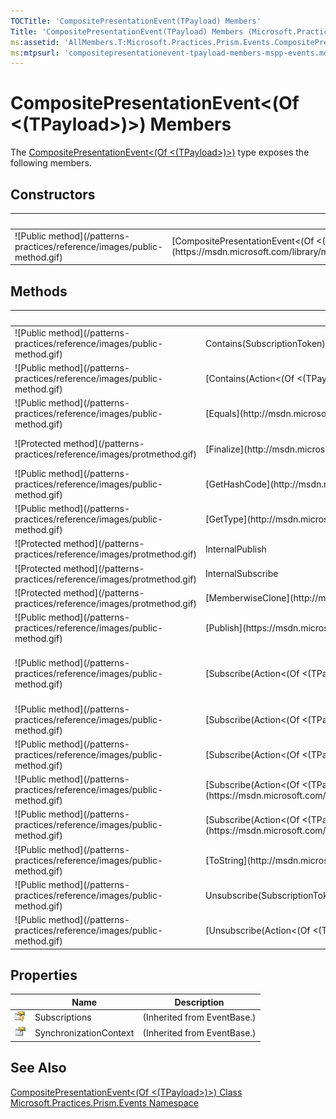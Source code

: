 ```yaml
---
TOCTitle: 'CompositePresentationEvent(TPayload) Members'
Title: 'CompositePresentationEvent(TPayload) Members (Microsoft.Practices.Prism.Events)'
ms:assetid: 'AllMembers.T:Microsoft.Practices.Prism.Events.CompositePresentationEvent\`1'
ms:mtpsurl: 'compositepresentationevent-tpayload-members-mspp-events.md'
---
```



# CompositePresentationEvent&lt;(Of &lt;(TPayload&gt;)&gt;) Members

The [CompositePresentationEvent&lt;(Of &lt;(TPayload&gt;)&gt;)](https://msdn.microsoft.com/library/microsoft.practices.prism.events.compositepresentationevent%601) type exposes the following members.

## Constructors


<table>

<thead>
<tr class="header">
<th> </th>
<th>Name</th>
<th>Description</th>
</tr>
</thead>
<tbody>
<tr class="odd">
<td>![Public method](/patterns-practices/reference/images/public-method.gif)</td>
<td>[CompositePresentationEvent&lt;(Of &lt;(TPayload&gt;)&gt;)](https://msdn.microsoft.com/library/microsoft.practices.prism.events.compositepresentationevent%601.)</td>
<td><div class="summary">
Initializes a new instance of the [CompositePresentationEvent&lt;(Of &lt;(TPayload&gt;)&gt;)](https://msdn.microsoft.com/library/microsoft.practices.prism.events.compositepresentationevent%601) class
</div></td>
</tr>
</tbody>
</table>

## Methods


<table>

<thead>
<tr class="header">
<th> </th>
<th>Name</th>
<th>Description</th>
</tr>
</thead>
<tbody>
<tr class="odd">
<td>![Public method](/patterns-practices/reference/images/public-method.gif)</td>
<td>Contains(SubscriptionToken)</td>
<td>(Inherited from EventBase.)</td>
</tr>
<tr class="even">
<td>![Public method](/patterns-practices/reference/images/public-method.gif)</td>
<td>[Contains(Action&lt;(Of &lt;(TPayload&gt;)&gt;))](https://msdn.microsoft.com/library/microsoft.practices.prism.events.compositepresentationevent%601.contains(system.action%7b%600%7d))</td>
<td><div class="summary">
Returns trueTruetruetrue (True in Visual Basic) if there is a subscriber matching [Action&lt;(Of &lt;(T&gt;)&gt;)](http://msdn.microsoft.com/en-us/library/018hxwa8).
</div></td>
</tr>
<tr class="odd">
<td>![Public method](/patterns-practices/reference/images/public-method.gif)</td>
<td>[Equals](http://msdn.microsoft.com/en-us/library/bsc2ak47)</td>
<td><div class="summary">
Determines whether the specified [Object](http://msdn.microsoft.com/en-us/library/e5kfa45b) is equal to the current [Object](http://msdn.microsoft.com/en-us/library/e5kfa45b).
</div>
(Inherited from [Object](http://msdn.microsoft.com/en-us/library/e5kfa45b).)</td>
</tr>
<tr class="even">
<td>![Protected method](/patterns-practices/reference/images/protmethod.gif)</td>
<td>[Finalize](http://msdn.microsoft.com/en-us/library/4k87zsw7)</td>
<td><div class="summary">
Allows an object to try to free resources and perform other cleanup operations before it is reclaimed by garbage collection.
</div>
(Inherited from [Object](http://msdn.microsoft.com/en-us/library/e5kfa45b).)</td>
</tr>
<tr class="odd">
<td>![Public method](/patterns-practices/reference/images/public-method.gif)</td>
<td>[GetHashCode](http://msdn.microsoft.com/en-us/library/zdee4b3y)</td>
<td><div class="summary">
Serves as a hash function for a particular type.
</div>
(Inherited from [Object](http://msdn.microsoft.com/en-us/library/e5kfa45b).)</td>
</tr>
<tr class="even">
<td>![Public method](/patterns-practices/reference/images/public-method.gif)</td>
<td>[GetType](http://msdn.microsoft.com/en-us/library/dfwy45w9)</td>
<td><div class="summary">
Gets the [Type](http://msdn.microsoft.com/en-us/library/42892f65) of the current instance.
</div>
(Inherited from [Object](http://msdn.microsoft.com/en-us/library/e5kfa45b).)</td>
</tr>
<tr class="odd">
<td>![Protected method](/patterns-practices/reference/images/protmethod.gif)</td>
<td>InternalPublish</td>
<td>(Inherited from EventBase.)</td>
</tr>
<tr class="even">
<td>![Protected method](/patterns-practices/reference/images/protmethod.gif)</td>
<td>InternalSubscribe</td>
<td>(Inherited from EventBase.)</td>
</tr>
<tr class="odd">
<td>![Protected method](/patterns-practices/reference/images/protmethod.gif)</td>
<td>[MemberwiseClone](http://msdn.microsoft.com/en-us/library/57ctke0a)</td>
<td><div class="summary">
Creates a shallow copy of the current [Object](http://msdn.microsoft.com/en-us/library/e5kfa45b).
</div>
(Inherited from [Object](http://msdn.microsoft.com/en-us/library/e5kfa45b).)</td>
</tr>
<tr class="even">
<td>![Public method](/patterns-practices/reference/images/public-method.gif)</td>
<td>[Publish](https://msdn.microsoft.com/library/microsoft.practices.prism.events.compositepresentationevent%601.publish(%600))</td>
<td><div class="summary">
Publishes the [CompositePresentationEvent&lt;(Of &lt;(TPayload&gt;)&gt;)](https://msdn.microsoft.com/library/microsoft.practices.prism.events.compositepresentationevent%601).
</div></td>
</tr>
<tr class="odd">
<td>![Public method](/patterns-practices/reference/images/public-method.gif)</td>
<td>[Subscribe(Action&lt;(Of &lt;(TPayload&gt;)&gt;))](https://msdn.microsoft.com/library/microsoft.practices.prism.events.compositepresentationevent%601.subscribe(system.action%7b%600%7d))</td>
<td><div class="summary">
Subscribes a delegate to an event that will be published on the PublisherThread. [CompositePresentationEvent&lt;(Of &lt;(TPayload&gt;)&gt;)](https://msdn.microsoft.com/library/microsoft.practices.prism.events.compositepresentationevent%601) will maintain a [WeakReference](http://msdn.microsoft.com/en-us/library/hbh8w2zd) to the target of the supplied action delegate.
</div></td>
</tr>
<tr class="even">
<td>![Public method](/patterns-practices/reference/images/public-method.gif)</td>
<td>[Subscribe(Action&lt;(Of &lt;(TPayload&gt;)&gt;), ThreadOption)](https://msdn.microsoft.com/library/microsoft.practices.prism.events.compositepresentationevent%601.subscribe(system.action%7b%600%7d%2cmicrosoft.practices.prism.pubsubevents.threadoption))</td>
<td><div class="summary">
Subscribes a delegate to an event. CompositePresentationEvent will maintain a [WeakReference](http://msdn.microsoft.com/en-us/library/hbh8w2zd) to the Target of the supplied action delegate.
</div></td>
</tr>
<tr class="odd">
<td>![Public method](/patterns-practices/reference/images/public-method.gif)</td>
<td>[Subscribe(Action&lt;(Of &lt;(TPayload&gt;)&gt;), Boolean)](https://msdn.microsoft.com/library/microsoft.practices.prism.events.compositepresentationevent%601.subscribe(system.action%7b%600%7d%2csystem.boolean))</td>
<td><div class="summary">
Subscribes a delegate to an event that will be published on the PublisherThread.
</div></td>
</tr>
<tr class="even">
<td>![Public method](/patterns-practices/reference/images/public-method.gif)</td>
<td>[Subscribe(Action&lt;(Of &lt;(TPayload&gt;)&gt;), ThreadOption, Boolean)](https://msdn.microsoft.com/library/microsoft.practices.prism.events.compositepresentationevent%601.subscribe(system.action%7b%600%7d%2cmicrosoft.practices.prism.pubsubevents.threadoption%2csystem.boolean))</td>
<td><div class="summary">
Subscribes a delegate to an event.
</div></td>
</tr>
<tr class="odd">
<td>![Public method](/patterns-practices/reference/images/public-method.gif)</td>
<td>[Subscribe(Action&lt;(Of &lt;(TPayload&gt;)&gt;), ThreadOption, Boolean, Predicate&lt;(Of &lt;(TPayload&gt;)&gt;))](https://msdn.microsoft.com/library/microsoft.practices.prism.events.compositepresentationevent%601.subscribe(system.action%7b%600%7d%2cmicrosoft.practices.prism.pubsubevents.threadoption%2csystem.boolean%2csystem.predicate%7b%600%7d))</td>
<td><div class="summary">
Subscribes a delegate to an event.
</div></td>
</tr>
<tr class="even">
<td>![Public method](/patterns-practices/reference/images/public-method.gif)</td>
<td>[ToString](http://msdn.microsoft.com/en-us/library/7bxwbwt2)</td>
<td><div class="summary">
Returns a string that represents the current object.
</div>
(Inherited from [Object](http://msdn.microsoft.com/en-us/library/e5kfa45b).)</td>
</tr>
<tr class="odd">
<td>![Public method](/patterns-practices/reference/images/public-method.gif)</td>
<td>Unsubscribe(SubscriptionToken)</td>
<td>(Inherited from EventBase.)</td>
</tr>
<tr class="even">
<td>![Public method](/patterns-practices/reference/images/public-method.gif)</td>
<td>[Unsubscribe(Action&lt;(Of &lt;(TPayload&gt;)&gt;))](https://msdn.microsoft.com/library/microsoft.practices.prism.events.compositepresentationevent%601.unsubscribe(system.action%7b%600%7d))</td>
<td><div class="summary">
Removes the first subscriber matching [Action&lt;(Of &lt;(T&gt;)&gt;)](http://msdn.microsoft.com/en-us/library/018hxwa8) from the subscribers' list.
</div></td>
</tr>
</tbody>
</table>

## Properties


|                                                                                                      | Name                   | Description                 |
|------------------------------------------------------------------------------------------------------|------------------------|-----------------------------|
| ![Protected property](/patterns-practices/reference/images/protproperty.gif) | Subscriptions          | (Inherited from EventBase.) |
| ![Public property](/patterns-practices/reference/images/pubproperty.gif)     | SynchronizationContext | (Inherited from EventBase.) |

## See Also

[CompositePresentationEvent&lt;(Of &lt;(TPayload&gt;)&gt;) Class](https://msdn.microsoft.com/library/microsoft.practices.prism.events.compositepresentationevent%601)  
[Microsoft.Practices.Prism.Events Namespace](https://msdn.microsoft.com/library/microsoft.practices.prism.events)  